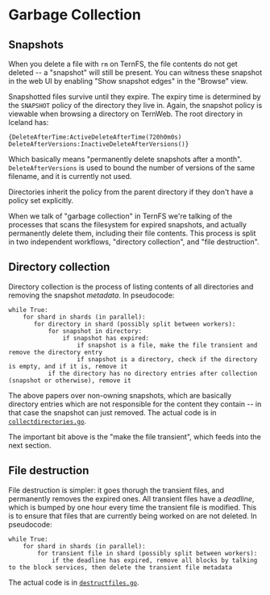 <!--
Copyright 2025 XTX Markets Technologies Limited

SPDX-License-Identifier: GPL-2.0-or-later
-->

# Garbage Collection

## Snapshots

When you delete a file with `rm` on TernFS, the file contents do not get deleted -- a "snapshot" will still be present. You can witness these snapshot in the web UI by enabling "Show snapshot edges" in the "Browse" view.

Snapshotted files survive until they expire. The expiry time is determined by the `SNAPSHOT` policy of the directory they live in. Again, the snapshot policy is viewable when browsing a directory on TernWeb. The root directory in Iceland has:

```
{DeleteAfterTime:ActiveDeleteAfterTime(720h0m0s) DeleteAfterVersions:InactiveDeleteAfterVersions()}
```

Which basically means "permanently delete snapshots after a month". `DeleteAfterVersions` is used to bound the number of versions of the same filename, and it is currently not used.

Directories inherit the policy from the parent directory if they don't have a policy set explicitly.

When we talk of "garbage collection" in TernFS we're talking of the processes that scans the filesystem for expired snapshots, and actually permanently delete them, including their file contents. This process is split in two independent workflows, "directory collection", and "file destruction".

## Directory collection

Directory collection is the process of listing contents of all directories and removing the snapshot _metadata_. In pseudocode:

```
while True:
    for shard in shards (in parallel):
       for directory in shard (possibly split between workers):
           for snapshot in directory:
               if snapshot has expired:
                   if snapshot is a file, make the file transient and remove the directory entry
                   if snapshot is a directory, check if the directory is empty, and if it is, remove it
           if the directory has no directory entries after collection (snapshot or otherwise), remove it
```

The above papers over non-owning snapshots, which are basically directory entries which are not responsible for the content they contain -- in that case the snapshot can just removed. The actual code is in [`collectdirectories.go`](https://github.com/XTXMarkets/ternfs/blob/main/go/cleanup/collectdirectories.go).

The important bit above is the "make the file transient", which feeds into the next section.

## File destruction

File destruction is simpler: it goes thorugh the transient files, and permanently removes the expired ones. All transient files have a _deadline_, which is bumped by one hour every time the transient file is modified. This is to ensure that files that are currently being worked on are not deleted. In pseudocode:

```
while True:
    for shard in shards (in parallel):
        for transient file in shard (possibly split between workers):
            if the deadline has expired, remove all blocks by talking to the block services, then delete the transient file metadata
```

The actual code is in [`destructfiles.go`](https://github.com/XTXMarkets/ternfs/blob/main/go/lib/destructfiles.go).
